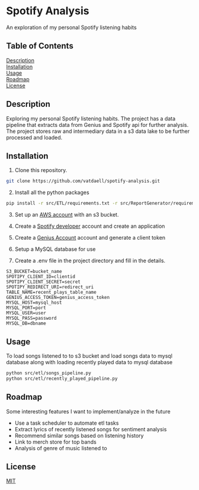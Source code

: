 # Spotify Analysis
An exploration of my personal Spotify listening habits

## Table of Contents  
[Description](#description)  
[Installation](#installation)  <br>
[Usage](#usage) <br>
[Roadmap](#roadmap)<br>
[License](#license) 

## Description
Exploring my personal Spotify listening habits. The project has a data pipeline that extracts data from Genius and Spotify api for further analysis. The project stores raw and intermediary data in a s3 data lake to be further processed and loaded.

## Installation

1) Clone this repository. 

```bash
git clone https://github.com/vatdaell/spotify-analysis.git
```
2) Install all the python packages
```bash
pip install -r src/ETL/requirements.txt -r src/ReportGenerator/requirements.txt
```
3) Set up an [AWS account](https://aws.amazon.com/) with an s3 bucket.
4) Create a [Spotify developer](https://developer.spotify.com/dashboard/login) account and create an application
5) Create a [Genius Account](https://genius.com/api-clients) account and generate a client token
6) Setup a MySQL database for use 

7) Create a .env file in the project directory and fill in the details.

```
S3_BUCKET=bucket_name
SPOTIPY_CLIENT_ID=clientid
SPOTIPY_CLIENT_SECRET=secret
SPOTIPY_REDIRECT_URI=redirect_uri
TABLE_NAME=recent_plays_table_name
GENIUS_ACCESS_TOKEN=genius_access_token
MYSQL_HOST=mysql_host
MYSQL_PORT=port
MYSQL_USER=user
MYSQL_PASS=password
MYSQL_DB=dbname
```

## Usage

To load songs listened to to s3 bucket and load songs data to mysql database along with loading recently played data to mysql database
```bash
python src/etl/songs_pipeline.py
python src/etl/recently_played_pipeline.py
```

## Roadmap
Some interesting features I want to implement/analyze in the future

* Use a task scheduler to automate etl tasks
* Extract lyrics of recently listened songs for sentiment analysis
* Recommend similar songs based on listening history 
* Link to merch store for top bands
* Analysis of genre of music listened to

## License
[MIT](https://choosealicense.com/licenses/mit/)